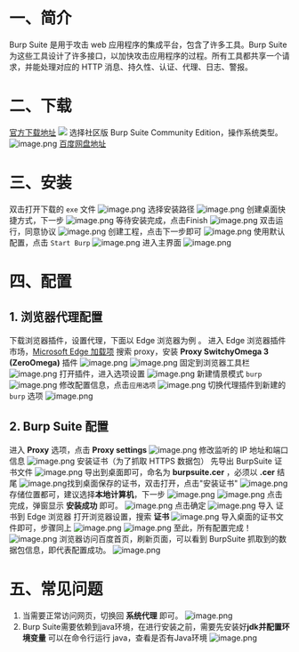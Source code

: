 # 一、简介
Burp Suite 是用于攻击 web 应用程序的集成平台，包含了许多工具。Burp Suite 为这些工具设计了许多接口，以加快攻击应用程序的过程。所有工具都共享一个请求，并能处理对应的 HTTP 消息、持久性、认证、代理、日志、警报。
# 二、下载
[官方下载地址](https://portswigger.net/burp/communitydownload)
![](https://image.kmoon.fun/2025/202504240915081.png)
选择社区版 Burp Suite Community Edition，操作系统类型。
![image.png](https://image.kmoon.fun/2025/202504240953349.png)
[百度网盘地址](https://pan.baidu.com/s/1AHmHvwCstKIT0dMxMHPWVQ?pwd=kmoo)
# 三、安装
双击打开下载的 `exe` 文件
![image.png](https://image.kmoon.fun/2025/202504240958222.png)
选择安装路径
![image.png](https://image.kmoon.fun/2025/202504241001800.png)
创建桌面快捷方式，下一步
![image.png](https://image.kmoon.fun/2025/202504241002301.png)
等待安装完成，点击Finish
![image.png](https://image.kmoon.fun/2025/202504241003027.png)
双击运行，同意协议
![image.png](https://image.kmoon.fun/2025/202504241005610.png)
创建工程，点击下一步即可
![image.png](https://image.kmoon.fun/2025/202504241006522.png)
使用默认配置，点击 `Start Burp`
![image.png](https://image.kmoon.fun/2025/202504241007308.png)
进入主界面
![image.png](https://image.kmoon.fun/2025/202504241013154.png)
# 四、配置
## 1. 浏览器代理配置
下载浏览器插件，设置代理，下面以 Edge 浏览器为例 。
进入 Edge 浏览器插件市场，[Microsoft Edge 加载项](https://microsoftedge.microsoft.com/addons/Microsoft-Edge-Extensions-Home)
搜索 proxy，安装 **Proxy SwitchyOmega 3 (ZeroOmega)** 插件
![image.png](https://image.kmoon.fun/2025/202504241021073.png)
![image.png](https://image.kmoon.fun/2025/202504241022340.png)
固定到浏览器工具栏
![image.png](https://image.kmoon.fun/2025/202504241022888.png)
打开插件，进入选项设置
![image.png](https://image.kmoon.fun/2025/202504241024995.png)
新建情景模式 `burp`
![image.png](https://image.kmoon.fun/2025/202504241025512.png)
修改配置信息，点击`应用选项`
![image.png](https://image.kmoon.fun/2025/202504241026967.png)
切换代理插件到新建的 `burp` 选项
![image.png](https://image.kmoon.fun/2025/202504241028672.png)

## 2. Burp Suite 配置
进入 **Proxy** 选项，点击 **Proxy settings**
![image.png](https://image.kmoon.fun/2025/202504241030594.png)
修改监听的 IP 地址和端口信息
![image.png](https://image.kmoon.fun/2025/202504241032931.png)
安装证书（为了抓取 HTTPS 数据包）
先导出 BurpSuite 证书文件
![image.png](https://image.kmoon.fun/2025/202504241035492.png)
导出到桌面即可，命名为 **burpsuite.cer** ，必须以 **.cer** 结尾
![image.png](https://image.kmoon.fun/2025/202504241038755.png)找到桌面保存的证书，双击打开，点击"安装证书"
![image.png](https://image.kmoon.fun/2025/202504241039526.png)
存储位置都可，建议选择**本地计算机**，下一步
![image.png](https://image.kmoon.fun/2025/202504241040357.png)
![image.png](https://image.kmoon.fun/2025/202504241042890.png)
点击完成，弹窗显示 **安装成功** 即可。
![image.png](https://image.kmoon.fun/2025/202504241042416.png)
点击确定
![image.png](https://image.kmoon.fun/2025/202504241043806.png)
导入 证书到 Edge 浏览器
打开浏览器设置，搜索 **证书**
![image.png](https://image.kmoon.fun/2025/202504241058627.png)
导入桌面的证书文件即可，步骤同上
![image.png](https://image.kmoon.fun/2025/202504241059690.png)
![image.png](https://image.kmoon.fun/2025/202504241059269.png)
至此，所有配置完成！
![image.png](https://image.kmoon.fun/2025/202504241101076.png)
浏览器访问百度首页，刷新页面，可以看到 BurpSuite 抓取到的数据包信息，即代表配置成功。
![image.png](https://image.kmoon.fun/2025/202504241103434.png)
# 五、常见问题
1. 当需要正常访问网页，切换回 **系统代理** 即可。
![image.png](https://image.kmoon.fun/2025/202504241105874.png)
2. Burp Suite需要依赖到java环境，在进行安装之前，需要先安装好**jdk并配置环境变量**
可以在命令行运行 java，查看是否有Java环境
![image.png](https://image.kmoon.fun/2025/202504241126764.png)

